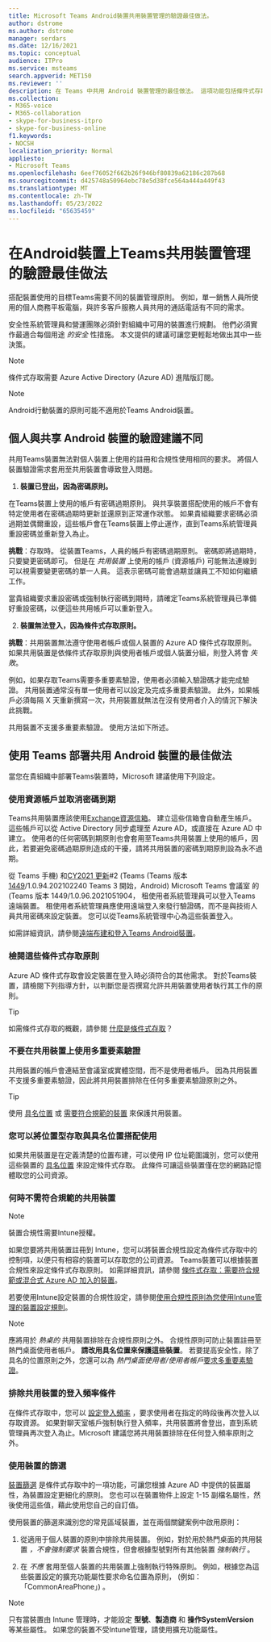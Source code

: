 ```yaml
---
title: Microsoft Teams Android裝置共用裝置管理的驗證最佳做法。
author: dstrome
ms.author: dstrome
manager: serdars
ms.date: 12/16/2021
ms.topic: conceptual
audience: ITPro
ms.service: msteams
search.appverid: MET150
ms.reviewer: ''
description: 在 Teams 中共用 Android 裝置管理的最佳做法。 這項功能包括條件式存取、密碼原則、多重要素驗證建議等等。
ms.collection:
- M365-voice
- M365-collaboration
- skype-for-business-itpro
- skype-for-business-online
f1.keywords:
- NOCSH
localization_priority: Normal
appliesto:
- Microsoft Teams
ms.openlocfilehash: 6eef76052f662b26f946bf80839a62186c287b68
ms.sourcegitcommit: d425748a50964ebc78e5d38fce564a444a449f43
ms.translationtype: MT
ms.contentlocale: zh-TW
ms.lasthandoff: 05/23/2022
ms.locfileid: "65635459"
---
```

# <a name="authentication-best-practices-for-teams-shared-device-management-on-android-devices"></a>在Android裝置上Teams共用裝置管理的驗證最佳做法

搭配裝置使用的目標Teams需要不同的裝置管理原則。 例如，單一銷售人員所使用的個人商務平板電腦，與許多客戶服務人員共用的通話電話有不同的需求。

安全性系統管理員和營運團隊必須針對組織中可用的裝置進行規劃。 他們必須實作最適合每個用途 *的安全* 性措施。 本文提供的建議可讓您更輕鬆地做出其中一些決策。

>[!NOTE]
>條件式存取需要 Azure Active Directory (Azure AD) 進階版訂閱。

>[!NOTE]
>Android行動裝置的原則可能不適用於Teams Android裝置。

## <a name="authentication-recommendations-are-different-for-personal-versus-shared-android-devices"></a>個人與共享 Android 裝置的驗證建議不同

共用Teams裝置無法對個人裝置上使用的註冊和合規性使用相同的要求。 將個人裝置驗證需求套用至共用裝置會導致登入問題。

1.  **裝置已登出，因為密碼原則。**

在Teams裝置上使用的帳戶有密碼過期原則。 與共享裝置搭配使用的帳戶不會有特定使用者在密碼過期時更新並還原到正常運作狀態。 如果貴組織要求密碼必須過期並偶爾重設，這些帳戶會在Teams裝置上停止運作，直到Teams系統管理員重設密碼並重新登入為止。

**挑戰**：存取時。 從裝置Teams，人員的帳戶有密碼過期原則。 密碼即將過期時，只要變更密碼即可。 但是在 *共用裝置* 上使用的帳戶 (資源帳戶) 可能無法連線到可以視需要變更密碼的單一人員。 這表示密碼可能會過期並讓員工不知如何繼續工作。

當貴組織要求重設密碼或強制執行密碼到期時，請確定Teams系統管理員已準備好重設密碼，以便這些共用帳戶可以重新登入。

2.  **裝置無法登入，因為條件式存取原則。**

**挑戰**：共用裝置無法遵守使用者帳戶或個人裝置的 Azure AD 條件式存取原則。 如果共用裝置是依條件式存取原則與使用者帳戶或個人裝置分組，則登入將會 *失敗*。

例如，如果存取Teams需要多重要素驗證，使用者必須輸入驗證碼才能完成驗證。 共用裝置通常沒有單一使用者可以設定及完成多重要素驗證。 此外，如果帳戶必須每隔 X 天重新撰寫一次，共用裝置就無法在沒有使用者介入的情況下解決此挑戰。

共用裝置不支援多重要素驗證。 使用方法如下所述。

## <a name="best-practices-for-the-deployment-of-shared-android-devices-with-teams"></a>使用 Teams 部署共用 Android 裝置的最佳做法

當您在貴組織中部署Teams裝置時，Microsoft 建議使用下列設定。

### <a name="use-a-resource-account-and-curtail-its-password-expiration"></a>**使用資源帳戶並取消密碼到期**

Teams共用裝置應該使用[Exchange資源信箱](/exchange/recipients-in-exchange-online/manage-resource-mailboxes)。 建立這些信箱會自動產生帳戶。 這些帳戶可以從 Active Directory 同步處理至 Azure AD，或直接在 Azure AD 中建立。 使用者的任何密碼到期原則也會套用至Teams共用裝置上使用的帳戶，因此，若要避免密碼過期原則造成的干擾，請將共用裝置的密碼到期原則設為永不過期。

從 Teams 手機) 和[CY2021 更新](https://support.microsoft.com/office/what-s-new-in-microsoft-teams-devices-eabf4d81-acdd-4b23-afa1-9ee47bb7c5e2#ID0EBD=Teams_Rooms_on_Android)#2 (Teams (Teams 版本[1449](https://support.microsoft.com/office/what-s-new-in-microsoft-teams-devices-eabf4d81-acdd-4b23-afa1-9ee47bb7c5e2#ID0EBD=Desk_phones)/1.0.94.202102240 Teams 3 開始，Android) Microsoft Teams 會議室 的 (Teams 版本 1449/1.0.96.2021051904， 租使用者系統管理員可以登入Teams 遠端裝置。 租使用者系統管理員應使用遠端登入來發行驗證碼，而不是與技術人員共用密碼來設定裝置。 您可以從Teams系統管理中心為這些裝置登入。

如需詳細資訊，請參閱[遠端布建和登入Teams Android裝置](/MicrosoftTeams/devices/remote-provision-remote-login)。 

### <a name="review-these-conditional-access-policies"></a>**檢閱這些條件式存取原則**

Azure AD 條件式存取會設定裝置在登入時必須符合的其他需求。 對於Teams裝置，請檢閱下列指導方針，以判斷您是否撰寫允許共用裝置使用者執行其工作的原則。

> [!TIP]
> 如需條件式存取的概觀，請參閱 [什麼是條件式存取](/azure/active-directory/conditional-access/overview)？

### <a name="do-not-use-multi-factor-authentication-for-shared-devices"></a>不要在共用裝置上使用多重要素驗證

共用裝置的帳戶會連結至會議室或實體空間，而不是使用者帳戶。 因為共用裝置不支援多重要素驗證，因此將共用裝置排除在任何多重要素驗證原則之外。

>[!TIP]
>使用 [具名位置](/azure/active-directory/conditional-access/location-condition) 或 [需要符合規範的裝置](/azure/active-directory/conditional-access/howto-conditional-access-policy-compliant-device) 來保護共用裝置。

### <a name="you-can-use-location-based-access-with-named-locations"></a>您可以將位置型存取與具名位置搭配使用

如果共用裝置是在定義清楚的位置布建，可以使用 IP 位址範圍識別，您可以使用這些裝置的 [具名位置](/azure/active-directory/conditional-access/location-condition) 來設定條件式存取。 此條件可讓這些裝置僅在您的網路記憶體取您的公司資源。

### <a name="when-and-when-not-to-require-compliant-shared-devices"></a>何時不需符合規範的共用裝置

>[!NOTE]
>裝置合規性需要Intune授權。

如果您要將共用裝置註冊到 Intune，您可以將裝置合規性設定為條件式存取中的控制項，以便只有相容的裝置可以存取您的公司資源。 Teams裝置可以根據裝置合規性來設定條件式存取原則。 如需詳細資訊，請參閱 [條件式存取：需要符合規範或混合式 Azure AD 加入的裝置](/azure/active-directory/conditional-access/howto-conditional-access-policy-compliant-device)。

若要使用Intune設定裝置的合規性設定，請參閱[使用合規性原則為您使用Intune管理的裝置設定規則](/intune/protect/device-compliance-get-started)。

>[!NOTE]
> 應將用於 *熱桌的* 共用裝置排除在合規性原則之外。 合規性原則可防止裝置註冊至熱門桌面使用者帳戶。 **請改用具名位置來保護這些裝置**。
> 若要提高安全性，除了具名的位置原則之外，您還可以為 *熱門桌面使用者/使用者帳戶*[要求多重要素驗證](/azure/active-directory/authentication/tutorial-enable-azure-mfa)。

### <a name="exclude-shared-devices-from-sign-in-frequency-conditions"></a>排除共用裝置的登入頻率條件

在條件式存取中，您可以 [設定登入頻率](/azure/active-directory/conditional-access/howto-conditional-access-session-lifetime#user-sign-in-frequency) ，要求使用者在指定的時段後再次登入以存取資源。 如果對聊天室帳戶強制執行登入頻率，共用裝置將會登出，直到系統管理員再次登入為止。Microsoft 建議您將共用裝置排除在任何登入頻率原則之外。

### <a name="using-filters-for-devices"></a>使用裝置的篩選

[裝置篩選](/azure/active-directory/conditional-access/concept-condition-filters-for-devices) 是條件式存取中的一項功能，可讓您根據 Azure AD 中提供的裝置屬性，為裝置設定更細化的原則。 您也可以在裝置物件上設定 1-15 副檔名屬性，然後使用這些值，藉此使用您自己的自訂值。

使用裝置的篩選來識別您的常見區域裝置，並在兩個關鍵案例中啟用原則：

1.  從適用于個人裝置的原則中排除共用裝置。 例如，對於用於熱門桌面的共用裝置 *，不會強制要求* 裝置合規性，但會根據型號對所有其他裝置 *強制執行* 。

2.  在 *不應* 套用至個人裝置的共用裝置上強制執行特殊原則。 例如，根據您為這些裝置設定的擴充功能屬性要求命名位置為原則， (例如：「CommonAreaPhone」) 。

>[!NOTE] 
> 只有當裝置由 Intune 管理時，才能設定 **型號**、**製造商** 和 **操作SystemVersion** 等某些屬性。 如果您的裝置不受Intune管理，請使用擴充功能屬性。
